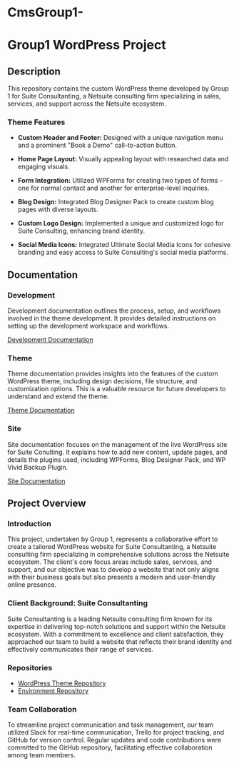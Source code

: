 # CmsGroup1-

# Group1 WordPress Project

## Description
This repository contains the custom WordPress theme developed by Group 1 for Suite Consultanting, a Netsuite consulting firm specializing in sales, services, and support across the Netsuite ecosystem.

### Theme Features
- **Custom Header and Footer:** Designed with a unique navigation menu and a prominent "Book a Demo" call-to-action button.
- **Home Page Layout:** Visually appealing layout with researched data and engaging visuals.
- **Form Integration:** Utilized WPForms for creating two types of forms - one for normal contact and another for enterprise-level inquiries.
- **Blog Design:** Integrated Blog Designer Pack to create custom blog pages with diverse layouts.
- **Custom Logo Design:** Implemented a unique and customized logo for Suite Consulting, enhancing brand identity.

- **Social Media Icons:** Integrated Ultimate Social Media Icons for cohesive branding and easy access to Suite Consulting's social media platforms.

## Documentation

### Development
Development documentation outlines the process, setup, and workflows involved in the theme development. It provides detailed instructions on setting up the development workspace and workflows.

[Development Documentation](Deployment.md)

### Theme
Theme documentation provides insights into the features of the custom WordPress theme, including design decisions, file structure, and customization options. This is a valuable resource for future developers to understand and extend the theme.

[Theme Documentation](Theme.md)

### Site
Site documentation focuses on the management of the live WordPress site for Suite Conulting. It explains how to add new content, update pages, and details the plugins used, including WPForms, Blog Designer Pack, and WP Vivid Backup Plugin.

[Site Documentation](Site.md)

## Project Overview

### Introduction
This project, undertaken by Group 1, represents a collaborative effort to create a tailored WordPress website for Suite Consultanting, a Netsuite consulting firm specializing in comprehensive solutions across the Netsuite ecosystem. The client's core focus areas include sales, services, and support, and our objective was to develop a website that not only aligns with their business goals but also presents a modern and user-friendly online presence.

### Client Background: Suite Consultanting
Suite Consultanting is a leading Netsuite consulting firm known for its expertise in delivering top-notch solutions and support within the Netsuite ecosystem. With a commitment to excellence and client satisfaction, they approached our team to build a website that reflects their brand identity and effectively communicates their range of services.

### Repositories
- [WordPress Theme Repository](https://github.com/CP3402Tri32023/CmsGroup1-/tree/main/wp-content/themes/consultancy-buriness-theme)
- [Environment Repository](https://github.com/CP3402Tri32023/CmsGroup1-)

### Team Collaboration
To streamline project communication and task management, our team utilized Slack for real-time communication, Trello for project tracking, and GitHub for version control. Regular updates and code contributions were committed to the GitHub repository, facilitating effective collaboration among team members.

